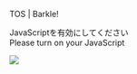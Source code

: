 TOS | Barkle!

JavaScriptを有効にしてください  
Please turn on your JavaScript

![](/static-assets/splash.png?1727160988308)